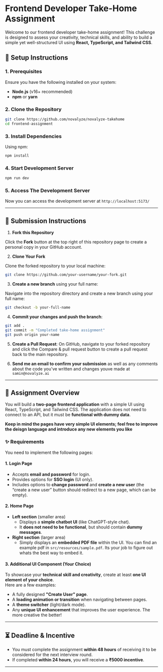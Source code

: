 # Frontend Developer Take-Home Assignment

Welcome to our frontend developer take-home assignment! This challenge is designed to assess your creativity, technical skills, and ability to build a simple yet well-structured UI using **React, TypeScript, and Tailwind CSS**.

## 🚀 Setup Instructions

### **1. Prerequisites**

Ensure you have the following installed on your system:

- **Node.js** (v16+ recommended)
- **npm** or **yarn**

### **2. Clone the Repository**

```sh
git clone https://github.com/novalyze/novalyze-takehome
cd frontend-assignment
```

### **3. Install Dependencies**

Using npm:

```sh
npm install
```

### **4. Start Development Server**

```sh
npm run dev
```

### **5. Access The Development Server**

Now you can access the development server at `http://localhost:5173/`

---

## 📩 Submission Instructions

1. **Fork this Repository**

Click the **Fork** button at the top right of this repository page to create a personal copy in your GitHub account.

2. **Clone Your Fork**

Clone the forked repository to your local machine:

```sh
git clone https://github.com/your-username/your-fork.git
```

3. **Create a new branch** using your full name:

Navigate into the repository directory and create a new branch using your full name:

```sh
git checkout -b your-full-name
```

4. **Commit your changes and push the branch**:

```sh
git add .
git commit -m "Completed take-home assignment"
git push origin your-name
```

5. **Create a Pull Request**:
   On GitHub, navigate to your forked repository and click the Compare & pull request button to create a pull request back to the main repository.

6. **Send me an email to confirm your submission** as well as any comments about the code you've written and changes youve made at
   `samin@novalyze.ai`

---

## 📌 Assignment Overview

You will build a **two-page frontend application** with a simple UI using React, TypeScript, and Tailwind CSS. The application does not need to connect to an API, but it must be **functional with dummy data**.

**Keep in mind the pages have very simple UI elements; feel free to improve the deisgn language and introduce any new elements you like**

### ✨ Requirements

You need to implement the following pages:

#### **1. Login Page**

- Accepts **email and password** for login.
- Provides options for **SSO login** (UI only).
- Includes options to **change password** and **create a new user** (the “create a new user” button should redirect to a new page, which can be empty).

#### **2. Home Page**

- **Left section** (smaller area)
  - Displays a **simple chatbot UI** (like ChatGPT-style chat).
  - It **does not need to be functional**, but should contain **dummy messages**.
- **Right section** (larger area)
  - Simply displays an **embedded PDF file** within the UI. You can find an example pdf in `src/resources/sample.pdf`. Its your job to figure out whats the best way to embed it.

#### **3. Additional UI Component (Your Choice)**

To showcase your **technical skill and creativity**, create at least **one UI element of your choice**.  
Here are a few examples:

- A fully designed **"Create User" page**.
- A **loading animation or transition** when navigating between pages.
- A **theme switcher** (light/dark mode).
- Any **unique UI enhancement** that improves the user experience. The more creative the better!

---

## ⏳ Deadline & Incentive

- You must complete the assignment **within 48 hours** of receiving it to be considered for the next interview round.
- If completed **within 24 hours**, you will receive a **₹5000 incentive**.

---
